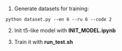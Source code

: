 1) Generate datasets for training:
```
python dataset.py --en 6 --ru 6 --code 2
```

2) Init t5-like model with **INIT_MODEL.ipynb**

3) Train it with **run_test.sh**
